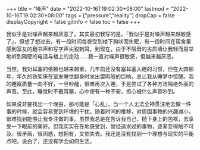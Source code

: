 +++
title = "噪声"
date = "2022-10-16T19:02:30+08:00"
lastmod = "2022-10-16T19:02:30+08:00"
tags = ["pressure","reality"]
dropCap = false
displayCopyright = false
gitinfo = false
toc = false
+++

我似乎是对噪声越来越厌恶了。其实最初我写的是，「我似乎是对噪声越来越敏感了」，但想了想过去，有一段时间每夜受到楼下狗吠而失眠，有一段时间在宿舍里感到室友的翻书声和写字声尖锐刺耳，到现在，由于不隔音的劣质墙让我轻而易举地听到隔壁的电话与楼上的走动……我一直对噪声很敏感，但越来越厌恶。

当然，我对耳塞的依赖也越来越重，几年前还没有塞耳塞入睡的习惯，但在大四那年，年久的铁架床在室友睡觉翻身时发出雷鸣般的巨响，总让我从睡梦中惊醒。我的睡眠质量一向不好，一旦吵醒，很难再次入睡，于是尝试了各种方法隔绝外面的声音。至此，睡觉时不戴耳塞，心中便有一种不安，担心被什么声音吵到。

如果说非要找出一个理由，那可能是「心乱」。当一个人无法全神贯注地去做一件事的时候，就会容易受到环境的干扰。随着时间的推移，对周围事物的兴趣减小，很难找到能够让我专注做的事。虽然我总是在告诉我自己，抛下身上的包袱，去享受一下眼前的美好。但我实实在在地感受到，曾经追求过的事物，逐渐变得触不可及。很矛盾，很困惑，想拥有，又怕失去。我还是没有找到一个理想与现实的平衡点吧，说白了，还没有学会如何生活。